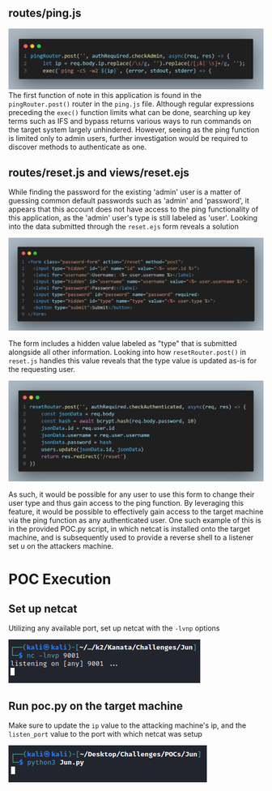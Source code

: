## routes/ping.js

![](images/1.png)
The first function of note in this application is found in the `pingRouter.post()` router in the `ping.js` file. Although regular expressions preceding the `exec()` function limits what can be done, searching up key terms such as IFS and bypass returns various ways to run commands on the target system largely unhindered. However, seeing as the ping function is limited only to admin users, further investigation would be required to discover methods to authenticate as one.
## routes/reset.js and views/reset.ejs
While finding the password for the existing 'admin' user is a matter of guessing common default passwords such as 'admin' and 'password', it appears that this account does not have access to the ping functionality of this application, as the 'admin' user's type is still labeled as 'user'. Looking into the data submitted through the `reset.ejs` form reveals a solution

![](images/2.png)

The form includes a hidden value labeled as "type" that is submitted alongside all other information. Looking into how `resetRouter.post()` in `reset.js` handles this value reveals that the type value is updated as-is for the requesting user.

![](images/3.png)

As such, it would be possible for any user to use this form to change their user type and thus gain access to the ping function.
By leveraging this feature, it would be possible to effectively gain access to the target machine via the ping function as any authenticated user.
One such example of this is in the provided POC.py script, in which netcat is installed onto the target machine, and is subsequently used to provide a reverse shell to a listener set u on the attackers machine.
# POC Execution
## Set up netcat
Utilizing any available port, set up netcat with the `-lvnp` options

![](images/4.png)

## Run poc.py on the target machine
Make sure to update the `ip` value to the attacking machine's ip, and the `listen_port` value to the port with which netcat was setup

![](images/5.png)
